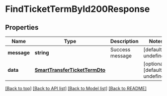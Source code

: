 # FindTicketTermById200Response

## Properties

|Name | Type | Description | Notes|
|------------ | ------------- | ------------- | -------------|
|**message** | **string** | Success message | [default to undefined]|
|**data** | [**SmartTransferTicketTermDto**](SmartTransferTicketTermDto.md) |  | [optional] [default to undefined]|




[[Back to top]](#) [[Back to API list]](../../README.md#documentation-for-api-endpoints) [[Back to Model list]](../../README.md#documentation-for-models) [[Back to README]](../../README.md)
